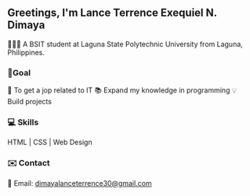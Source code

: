 ## Greetings, I'm Lance Terrence Exequiel N. Dimaya

👨🏻‍💻 A BSIT student at Laguna State Polytechnic University from Laguna, Philippines.

### 🎯Goal
🚀 To get a jop related to IT
📚 Expand my knowledge in programming 
💡 Build projects


### 💻 Skills
HTML | CSS | 
Web Design


### ✉️ Contact
📧 Email: dimayalanceterrence30@gmail.com
